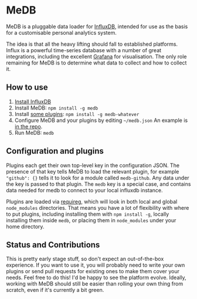 MeDB
====

MeDB is a pluggable data loader for [InfluxDB](https://influxdata.com/time-series-platform/influxdb/), intended for use as the basis for a customisable personal analytics system.

The idea is that all the heavy lifting should fall to established platforms. Influx is a powerful time-series database with a number of great integrations, including the excellent [Grafana](http://grafana.org/) for visualisation. The only role remaining for MeDB is to determine what data to collect and how to collect it.

How to use
----------

1. [Install InfluxDB](https://influxdata.com/downloads/#influxdb)
2. Install MeDB: `npm install -g medb`
3. Install [some plugins](https://www.npmjs.com/search?q=medb-): `npm install -g medb-whatever`
4. Configure MeDB and your plugins by editing `~/medb.json` An example is [in the repo](https://github.com/sgentle/medb/tree/master/config.example.json).
5. Run MeDB: `medb`

Configuration and plugins
-------------------------

Plugins each get their own top-level key in the configuration JSON. The presence of that key tells MeDB to load the relevant plugin, for example `"github": {}` tells it to look for a module called `medb-github`. Any data under the key is passed to that plugin. The `medb` key is a special case, and contains data needed for medb to connect to your local influxdb instance.

Plugins are loaded via [requireg](https://github.com/h2non/requireg), which will look in both local and global `node_modules` directories. That means you have a lot of flexibility with where to put plugins, including installing them with `npm install -g`, locally installing them inside `medb`, or placing them in `node_modules` under your home directory.

Status and Contributions
------------------------

This is pretty early stage stuff, so don't expect an out-of-the-box experience. If you want to use it, you will probably need to write your own plugins or send pull requests for existing ones to make them cover your needs. Feel free to do this! I'd be happy to see the platform evolve. Ideally, working with MeDB should still be easier than rolling your own thing from scratch, even if it's currently a bit green.